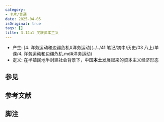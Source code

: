 ```yaml
---
category:
- 卡片/普通
date: 2025-04-05
isOriginal: true
tags: []
title: 3.14a1 民族资本主义
---
```


- 产生: [4. 洋务运动和边疆危机#洋务运动](../../41 笔记/初中/历史/03 八上/单课/4. 洋务运动和边疆危机.md#洋务运动)
- 定义: 在半殖民地半封建社会背景下，中国**本土**发展起来的资本主义经济形态
## 参见
## 参考文献
## 脚注

